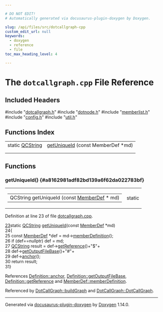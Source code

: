 ```yaml
---

# DO NOT EDIT!
# Automatically generated via docusaurus-plugin-doxygen by Doxygen.

slug: /api/files/src/dotcallgraph-cpp
custom_edit_url: null
keywords:
  - doxygen
  - reference
  - file
toc_max_heading_level: 4

---
```


<div class="doxyPage">

# The `dotcallgraph.cpp` File Reference



## Included Headers

<div class="doxyIncludesList">#include "<a href="/web-doxygen/docs/api/files/src/dotcallgraph-h">dotcallgraph.h</a>"
#include "<a href="/web-doxygen/docs/api/files/src/dotnode-h">dotnode.h</a>"
#include "<a href="/web-doxygen/docs/api/files/src/memberlist-h">memberlist.h</a>"
#include "<a href="/web-doxygen/docs/api/files/src/config-h">config.h</a>"
#include "<a href="/web-doxygen/docs/api/files/src/util-h">util.h</a>"
</div>

## Functions Index

<table class="doxyMembersIndex">

<tr class="doxyMemberIndexItem">
<td class="doxyMemberIndexItemType" align="left" valign="top">static <a href="/web-doxygen/docs/api/classes/qcstring">QCString</a></td>
<td class="doxyMemberIndexItemName" align="left" valign="top"><a href="#a8162981adf82bd139a6f62da022783bf">getUniqueId</a> (const MemberDef *md)</td>
</tr>
<tr class="doxyMemberIndexDescription">
<td class="doxyMemberIndexDescriptionLeft"></td>
<td class="doxyMemberIndexDescriptionRight">
</td>
</tr>
<tr class="doxyMemberIndexSeparator">
<td class="doxyMemberIndexSeparator" colspan="2"></td>
</tr>

</table>


<div class="doxySectionDef">

## Functions

### getUniqueId() {#a8162981adf82bd139a6f62da022783bf}

<div class="doxyMemberItem">
<div class="doxyMemberProto">
<table class="doxyMemberLabels">
<tr class="doxyMemberLabels">
<td class="doxyMemberLabelsLeft">
<table class="doxyMemberName">
<tr>
<td class="doxyMemberName">QCString getUniqueId (const <a href="/web-doxygen/docs/api/classes/memberdef">MemberDef</a> * md)</td>
</tr>
</table>
</td>
<td class="doxyMemberLabelsRight">
<span class="doxyMemberLabels">
<span class="doxyMemberLabel static">static</span>
</span>
</td>
</tr>
</table>
</div>
<div class="doxyMemberDoc">


<p>Definition at line 23 of file <a href="/web-doxygen/docs/api/files/src/dotcallgraph-cpp">dotcallgraph.cpp</a>.</p>

<div class="doxyProgramListing">

<div class="doxyCodeLine"><span class="doxyLineNumber"><a href="#a8162981adf82bd139a6f62da022783bf">23</a></span><span class="doxyLineContent"><span class="doxyHighlightKeyword">static</span><span class="doxyHighlight"> <a href="/web-doxygen/docs/api/classes/qcstring">QCString</a> <a href="#a8162981adf82bd139a6f62da022783bf">getUniqueId</a>(</span><span class="doxyHighlightKeyword">const</span><span class="doxyHighlight"> <a href="/web-doxygen/docs/api/classes/memberdef">MemberDef</a> *md)</span></span></div>
<div class="doxyCodeLine"><span class="doxyLineNumber">24</span><span class="doxyLineContent"><span class="doxyHighlight">{</span></span></div>
<div class="doxyCodeLine"><span class="doxyLineNumber">25</span><span class="doxyLineContent"><span class="doxyHighlight">  </span><span class="doxyHighlightKeyword">const</span><span class="doxyHighlight"> <a href="/web-doxygen/docs/api/classes/memberdef">MemberDef</a> *def = md-&gt;<a href="/web-doxygen/docs/api/classes/memberdef/#a0b88c6841076c450863bc9b57e5068d1">memberDefinition</a>();</span></span></div>
<div class="doxyCodeLine"><span class="doxyLineNumber">26</span><span class="doxyLineContent"><span class="doxyHighlight">  </span><span class="doxyHighlightKeywordFlow">if</span><span class="doxyHighlight"> (def==</span><span class="doxyHighlightKeyword">nullptr</span><span class="doxyHighlight">) def = md;</span></span></div>
<div class="doxyCodeLine"><span class="doxyLineNumber">27</span><span class="doxyLineContent"><span class="doxyHighlight">  <a href="/web-doxygen/docs/api/classes/qcstring">QCString</a> result = def-&gt;<a href="/web-doxygen/docs/api/classes/definition/#aab5f8631606d43a73f371833eb6425ee">getReference</a>()+</span><span class="doxyHighlightStringLiteral">"$"</span><span class="doxyHighlight">+</span></span></div>
<div class="doxyCodeLine"><span class="doxyLineNumber">28</span><span class="doxyLineContent"><span class="doxyHighlight">         def-&gt;<a href="/web-doxygen/docs/api/classes/definition/#acabecdc6bfda2015811eed5f3436322d">getOutputFileBase</a>()+</span><span class="doxyHighlightStringLiteral">"#"</span><span class="doxyHighlight">+</span></span></div>
<div class="doxyCodeLine"><span class="doxyLineNumber">29</span><span class="doxyLineContent"><span class="doxyHighlight">         def-&gt;<a href="/web-doxygen/docs/api/classes/definition/#a56e91f9b76f41208a22cfb2336871604">anchor</a>();</span></span></div>
<div class="doxyCodeLine"><span class="doxyLineNumber">30</span><span class="doxyLineContent"><span class="doxyHighlight">  </span><span class="doxyHighlightKeywordFlow">return</span><span class="doxyHighlight"> result;</span></span></div>
<div class="doxyCodeLine"><span class="doxyLineNumber">31</span><span class="doxyLineContent"><span class="doxyHighlight">}</span></span></div>

</div>


References <a href="/web-doxygen/docs/api/classes/definition/#a56e91f9b76f41208a22cfb2336871604">Definition::anchor</a>, <a href="/web-doxygen/docs/api/classes/definition/#acabecdc6bfda2015811eed5f3436322d">Definition::getOutputFileBase</a>, <a href="/web-doxygen/docs/api/classes/definition/#aab5f8631606d43a73f371833eb6425ee">Definition::getReference</a> and <a href="/web-doxygen/docs/api/classes/memberdef/#a0b88c6841076c450863bc9b57e5068d1">MemberDef::memberDefinition</a>.

Referenced by <a href="/web-doxygen/docs/api/classes/dotcallgraph/#a0fe67fd46cab2683e2d10271f90bfb2a">DotCallGraph::buildGraph</a> and <a href="/web-doxygen/docs/api/classes/dotcallgraph/#a027224fbb504c5436845bb85a7c511a0">DotCallGraph::DotCallGraph</a>.
</div>
</div>

</div>

<hr/>

<p class="doxyGeneratedBy">Generated via <a href="https://github.com/xpack/docusaurus-plugin-doxygen">docusaurus-plugin-doxygen</a> by <a href="https://www.doxygen.nl">Doxygen</a> 1.14.0.</p>

</div>
